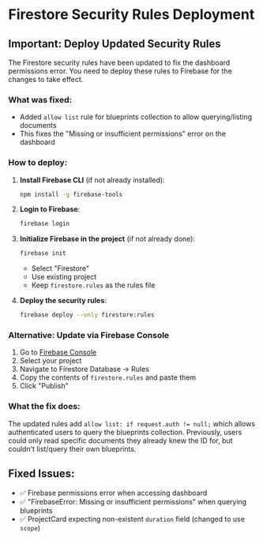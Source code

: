 # Firestore Security Rules Deployment

## Important: Deploy Updated Security Rules

The Firestore security rules have been updated to fix the dashboard permissions error. You need to deploy these rules to Firebase for the changes to take effect.

### What was fixed:
- Added `allow list` rule for blueprints collection to allow querying/listing documents
- This fixes the "Missing or insufficient permissions" error on the dashboard

### How to deploy:

1. **Install Firebase CLI** (if not already installed):
   ```bash
   npm install -g firebase-tools
   ```

2. **Login to Firebase**:
   ```bash
   firebase login
   ```

3. **Initialize Firebase in the project** (if not already done):
   ```bash
   firebase init
   ```
   - Select "Firestore"
   - Use existing project
   - Keep `firestore.rules` as the rules file

4. **Deploy the security rules**:
   ```bash
   firebase deploy --only firestore:rules
   ```

### Alternative: Update via Firebase Console

1. Go to [Firebase Console](https://console.firebase.google.com)
2. Select your project
3. Navigate to Firestore Database → Rules
4. Copy the contents of `firestore.rules` and paste them
5. Click "Publish"

### What the fix does:
The updated rules add `allow list: if request.auth != null;` which allows authenticated users to query the blueprints collection. Previously, users could only read specific documents they already knew the ID for, but couldn't list/query their own blueprints.

## Fixed Issues:
- ✅ Firebase permissions error when accessing dashboard
- ✅ "FirebaseError: Missing or insufficient permissions" when querying blueprints
- ✅ ProjectCard expecting non-existent `duration` field (changed to use `scope`)